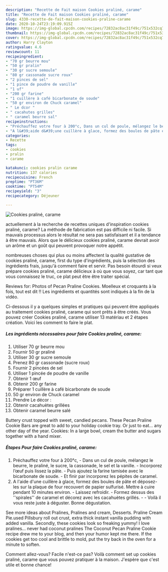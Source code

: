 ```yaml
---
description: "Recette de Fait maison Cookies praliné, carame"
title: "Recette de Fait maison Cookies praliné, carame"
slug: 4330-recette-de-fait-maison-cookies-praline-carame
date: 2020-10-24T23:19:09.915Z
image: https://img-global.cpcdn.com/recipes/72832ac8ac31f49c/751x532cq70/cookies-praline-carame-photo-principale-de-la-recette.jpg
thumbnail: https://img-global.cpcdn.com/recipes/72832ac8ac31f49c/751x532cq70/cookies-praline-carame-photo-principale-de-la-recette.jpg
cover: https://img-global.cpcdn.com/recipes/72832ac8ac31f49c/751x532cq70/cookies-praline-carame-photo-principale-de-la-recette.jpg
author: Harry Clayton
ratingvalue: 4.6
reviewcount: 11
recipeingredient:
- "70 gr beurre mou"
- "50 gr pralin"
- "30 gr sucre semoule"
- "80 gr cassonade sucre roux"
- "2 pinces de sel"
- "1 pince de poudre de vanille"
- "1 uf"
- "200 gr farine"
- "1 cuillère à café bicarbonate de soude"
- "50 gr environ de Chuck caramel"
- " Le dcor "
- " cacahutes grilles"
- " caramel beurre sal"
recipeinstructions:
- "Préchauffez votre four à 200°c, Dans un cul de poule, mélangez le beurre, le praliné, le sucre, la cassonade, le sel et la vanille. Incorporez l’œuf puis lissez la pâte. Puis ajoutez la farine tamisée avec le bicarbonate de soude. Et finir par incorporez les pépites de caramel."
- "A l&#39;aide d&#39;une cuillère à glace, formez des boules de pâte et déposez-les sur la plaque de four recouvert de papier sulfurisé. Mettre à cuire pendant 10 minutes environ. Laissez refroidir. Formez dessus des &#39;&#39;spirales&#39;&#39; de caramel et décorez avec les cacahuètes grillés.  Voilà il vous reste juste à déguster. Bonne dégustation."
categories:
- Recette
tags:
- cookies
- pralin
- carame

katakunci: cookies pralin carame 
nutrition: 137 calories
recipecuisine: French
preptime: "PT36M"
cooktime: "PT54M"
recipeyield: "3"
recipecategory: Déjeuner

---
```



![Cookies praliné, carame](https://img-global.cpcdn.com/recipes/72832ac8ac31f49c/751x532cq70/cookies-praline-carame-photo-principale-de-la-recette.jpg)

actuellement à la recherche de recettes uniques d'inspiration cookies praliné, carame? La méthode de fabrication est pas difficile ni facile. Si mauvais processus alors le résultat ne sera pas satisfaisant et il a tendance à être mauvais. Alors que le délicieux cookies praliné, carame devrait avoir un arôme et un goût qui peuvent provoquer notre appétit.

nombreuses choses qui plus ou moins affectent la qualité gustative de cookies praliné, carame, first du type d'ingrédients, puis la sélection des ingrédients frais, jusqu'à comment faire et servir. Pas besoin étourdi si veux prépare cookies praliné, carame délicieux à où que vous soyez, car tant que vous connaissez le truc, ce plat peut être être traiter spécial.

Reviews for: Photos of Pecan Praline Cookies. Moelleux et croquants à la fois, tout est dit !! Les ingrédients et quantités sont indiqués à la fin de la vidéo.


Ci-dessous il y a quelques simples et pratiques qui peuvent être appliqués au traitement cookies praliné, carame qui sont prêts à être créés. Vous pouvez créer Cookies praliné, carame utiliser 13 matériau et 2 étapes création. Voici les comment to faire le plat.

<!--inarticleads1-->

##### Les ingrédients nécessaires pour faire Cookies praliné, carame:

1. Utiliser 70 gr beurre mou
1. Fournir 50 gr praliné
1. Utiliser 30 gr sucre semoule
1. Prenez 80 gr cassonade (sucre roux)
1. Fournir 2 pincées de sel
1. Utiliser 1 pincée de poudre de vanille
1. Obtenir 1 œuf
1. Obtenir 200 gr farine
1. Préparer 1 cuillère à café bicarbonate de soude
1.  50 gr environ de Chuck caramel
1. Prendre  Le décor :
1. Obtenir  cacahuètes grillées
1. Obtenir  caramel beurre salé


Buttery crust topped with sweet, candied pecans. These Pecan Praline Cookie Bars are great to add to your holiday cookie tray. Or just to eat… any other day of the year. Cookies: In a large bowl, cream the butter and sugars together with a hand mixer. 

<!--inarticleads2-->

##### Étapes Pour faire Cookies praliné, carame:

1. Préchauffez votre four à 200°c, - Dans un cul de poule, mélangez le beurre, le praliné, le sucre, la cassonade, le sel et la vanille. - Incorporez l’œuf puis lissez la pâte. - Puis ajoutez la farine tamisée avec le bicarbonate de soude. - Et finir par incorporez les pépites de caramel.
1. A l&#39;aide d&#39;une cuillère à glace, formez des boules de pâte et déposez-les sur la plaque de four recouvert de papier sulfurisé. Mettre à cuire pendant 10 minutes environ. - Laissez refroidir. - Formez dessus des &#39;&#39;spirales&#39;&#39; de caramel et décorez avec les cacahuètes grillés. -  - Voilà il vous reste juste à déguster. Bonne dégustation.


See more ideas about Pralines, Pralines and cream, Desserts. Praline Cream Pie.used Pillsbury roll out crust, extra thick instant vanilla pudding with added vanilla. Secondly, these cookies look so freaking yummy! I love pralines… never had coconut pralines The Coconut Pecan Praline Cookie recipe drew me to your blog, and then your humor kept me there. If the cookies get too cool and brittle to mold, put the try back in the oven for a minute to soften. 


Comment allez-vous? Facile n'est-ce pas? Voilà comment set up cookies praliné, carame que vous pouvez pratiquer à la maison. J'espère que c'est utile et bonne chance!
